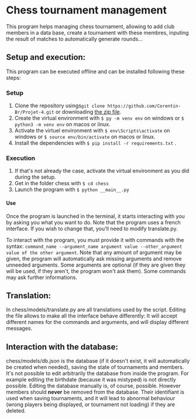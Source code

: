 # Chess tournament management

This program helps managing chess tournament, allowing to add club members in a data base, create a tournament with these membres, inputing the result of matches to automatically generate rounds...

## Setup and execution:

This program can be executed offline and can be installed following these steps:

### Setup
1. Clone the repository using`$git clone https://github.com/Corentin-Br/Projet-4.git` or downloading [the zip file](https://github.com/Corentin-Br/Projet-4/archive/refs/heads/master.zip).
2. Create the virtual environment with `$ py -m venv env` on windows or `$ python3 -m venv env` on macos or linux.
3. Activate the virtuel environment with `$ env\Scripts\activate` on windows or `$ source env/bin/activate` on macos or linux.
4. Install the dependencies with `$ pip install -r requirements.txt` .

### Execution
1. If that's not already the case, activate the virtual environment as you did during the setup.
2. Get in the folder chess with `$ cd chess`
3. Launch the program with `$ python __main__.py`

#### Use
Once the program is launched in the terminal, it starts interacting with you by asking you what you want to do. Note that the program uses a french interface. If you wish to change that, you'll need to modify translate.py.

To interact with the program, you must provide it with commands with the syntax: ```command_name --argument_name argument value --other_argument value of the other argument```.
Note that any amount of argument may be given, the program will automatically ask missing arguments and remove unneeded arguments.
Some arguments are optional (if they are given they will be used, if they aren't, the program won't ask them).
Some commands may ask further informations.

## Translation:
In chess/models/translate.py are all translations used by the script. Editing the file allows to make all the interface behave differently: It will accept different names for the commands and arguments, and will display different messages.

## Interaction with the database:
chess/models/db.json is the database (if it doesn't exist, it will automatically be created when needed), saving the state of tournaments and members.
It's not possible to edit arbitrarily the database from inside the program. For example editing the birthdate (because it was mistyped) is not directly possible.
Editing the database manually is, of course, possible. However members should **never** be removed from the database. Their identifiant is used when saving tournaments, and it will lead to abnormal behaviour (wrong players being displayed, or tournament not loading) if they are deleted.
